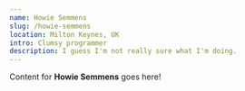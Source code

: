 ```yaml
---
name: Howie Semmens
slug: /howie-semmens
location: Milton Keynes, UK
intro: Clumsy programmer
description: I guess I'm not really sure what I'm doing.
---
```

Content for **Howie Semmens** goes here!